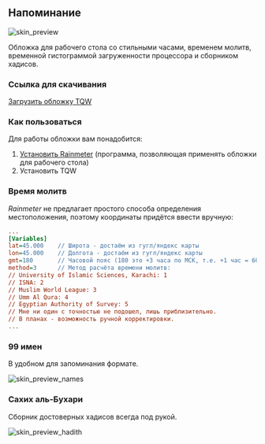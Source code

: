 ## Напоминание

  ![skin_preview](https://raw.githubusercontent.com/Mahamadovich/TQW/master/Installation/main.png)

  Обложка для рабочего стола со стильными часами, временем молитв, временной гистограммой загруженности процессора и сборником хадисов.

### Ссылка для скачивания

  [Загрузить обложку TQW](https://github.com/Mahamadovich/TQW/releases/latest/download/TQW.rmskin)

### Как пользоваться

  Для работы обложки вам понадобится:
  1. [Установить Rainmeter](https://www.rainmeter.net/) (программа, позволяющая применять обложки для рабочего стола)
  2. Установить TQW

### Время молитв

  *Rainmeter* не предлагает простого способа определения местоположения, поэтому координаты придётся ввести вручную:

```praytimes.ini
...
[Variables]
lat=45.000    // Широта - достаём из гугл/яндекс карты
lon=45.000    // Долгота - достаём из гугл/яндекс карты
gmt=180       // Часовой пояс (180 это +3 часа по МСК, т.е. +1 час = 60. Пример: +5 часов = 300; -5 часов = -300)
method=3      // Метод расчёта времени молитв:
// University of Islamic Sciences, Karachi: 1
// ISNA: 2
// Muslim World League: 3
// Umm Al Qura: 4
// Egyptian Authority of Survey: 5
// Мне ни один с точностью не подошел, лишь приблизительно. 
// В планах - возможность ручной корректировки.
...
```

### 99 имен

  В удобном для запоминания формате.

![skin_preview_names](https://raw.githubusercontent.com/Mahamadovich/TQW/master/Installation/names.gif)

### Сахих аль-Бухари

  Сборник достоверных хадисов всегда под рукой.

![skin_preview_hadith](https://raw.githubusercontent.com/Mahamadovich/TQW/master/Installation/hadis.gif)
